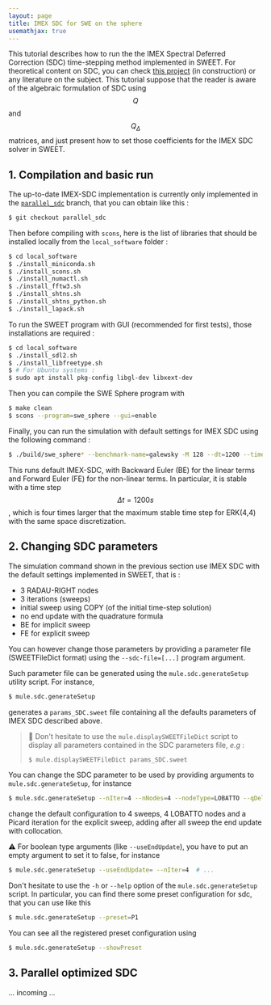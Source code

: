 ```yaml
---
layout: page
title: IMEX SDC for SWE on the sphere
usemathjax: true
---
```


This tutorial describes how to run the the IMEX Spectral Deferred Correction (SDC) time-stepping method implemented in SWEET.
For theoretical content on SDC, you can check [this project](https://github.com/Parallel-in-Time/sdc-wiki) (in construction) or any literature on the subject.
This tutorial suppose that the reader is aware of the algebraic formulation of SDC using $$Q$$ and $$Q_\Delta$$ matrices, and just present how to set those coefficients for the IMEX SDC solver in SWEET.

## 1. Compilation and basic run

The up-to-date IMEX-SDC implementation is currently only implemented in the [`parallel_sdc`](https://github.com/schreiberx/sweet/tree/parallel_sdc) branch, that you can obtain like this :

```bash
$ git checkout parallel_sdc
```

Then before compiling with `scons`, here is the list of libraries that should be installed locally from the `local_software` folder :

```bash
$ cd local_software
$ ./install_miniconda.sh
$ ./install_scons.sh
$ ./install_numactl.sh
$ ./install_fftw3.sh
$ ./install_shtns.sh
$ ./install_shtns_python.sh
$ ./install_lapack.sh
```

To run the SWEET program with GUI (recommended for first tests), those installations are required :

```bash
$ cd local_software
$ ./install_sdl2.sh
$ ./install_libfreetype.sh
$ # For Ubuntu systems :
$ sudo apt install pkg-config libgl-dev libxext-dev
```

Then you can compile the SWE Sphere program with

```bash
$ make clean
$ scons --program=swe_sphere --gui=enable
```

Finally, you can run the simulation with default settings for IMEX SDC using the following command : 

```bash
$ ./build/swe_sphere* --benchmark-name=galewsky -M 128 --dt=1200 --timestepping-method=ln_imex_sdc
```

This runs default IMEX-SDC, with Backward Euler (BE) for the linear terms and Forward Euler (FE) for the non-linear terms. In particular, it is stable with a time step $$\Delta t=1200s$$, which is four times larger that the maximum stable time step for ERK(4,4) with the same space discretization.

## 2. Changing SDC parameters

The simulation command shown in the previous section use IMEX SDC with the default settings implemented in SWEET, that is :

- 3 RADAU-RIGHT nodes
- 3 iterations (sweeps)
- initial sweep using COPY (of the initial time-step solution)
- no end update with the quadrature formula
- BE for implicit sweep
- FE for explicit sweep

You can however change those parameters by providing a parameter file (SWEETFileDict format) using
the `--sdc-file=[...]` program argument.

Such parameter file can be generated using the `mule.sdc.generateSetup` utility script.
For instance,

```bash
$ mule.sdc.generateSetup
```

generates a `params_SDC.sweet` file containing all the defaults parameters of IMEX SDC described above.

> :bell: Don't hesitate to use the `mule.displaySWEETFileDict` script to display all parameters contained in the SDC parameters file, _e.g_ :
> ```bash
> $ mule.displaySWEETFileDict params_SDC.sweet
> ```

You can change the SDC parameter to be used by providing arguments to `mule.sdc.generateSetup`, for instance

```bash
$ mule.sdc.generateSetup --nIter=4 --nNodes=4 --nodeType=LOBATTO --qDeltaExplicit=PIC --useEndUpdate=ouiiii
```

change the default configuration to 4 sweeps, 4 LOBATTO nodes and a Picard iteration for the explicit sweep, adding after all sweep the end update with collocation.

:warning: For boolean type arguments (like `--useEndUpdate`), you have to put an empty argument to set it to false, for instance

```bash
$ mule.sdc.generateSetup --useEndUpdate= --nIter=4  # ...
```

Don't hesitate to use the `-h` or `--help` option of the `mule.sdc.generateSetup` script.
In particular, you can find there some preset configuration for sdc, that you can use like this 

```bash
$ mule.sdc.generateSetup --preset=P1
```

You can see all the registered preset configuration using

```bash
$ mule.sdc.generateSetup --showPreset
```

## 3. Parallel optimized SDC

... incoming ...


